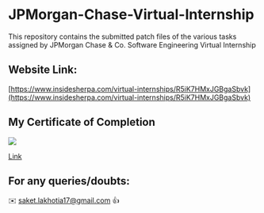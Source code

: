 # JPMorgan-Chase-Virtual-Internship

This repository contains the submitted patch files of the various tasks assigned by JPMorgan Chase &amp; Co. Software Engineering Virtual Internship

## Website Link:

[https://www.insidesherpa.com/virtual-internships/R5iK7HMxJGBgaSbvk](https://www.insidesherpa.com/virtual-internships/R5iK7HMxJGBgaSbvk)

## My Certificate of Completion 

![](https://github.com/saketlakhotia17/JPMorgan-Chase-Virtual-Internship/blob/main/Screenshot%202021-06-22%20at%208.11.10%20AM.png)

[Link](https://insidesherpa.s3.amazonaws.com/completion-certificates/JP%20Morgan/R5iK7HMxJGBgaSbvk_JPMorgan%20Chase_txC6DcnMt3TnLDAKb_completion_certificate.pdf)

## For any queries/doubts:

:envelope: saket.lakhotia17@gmail.com :thumbsup:
